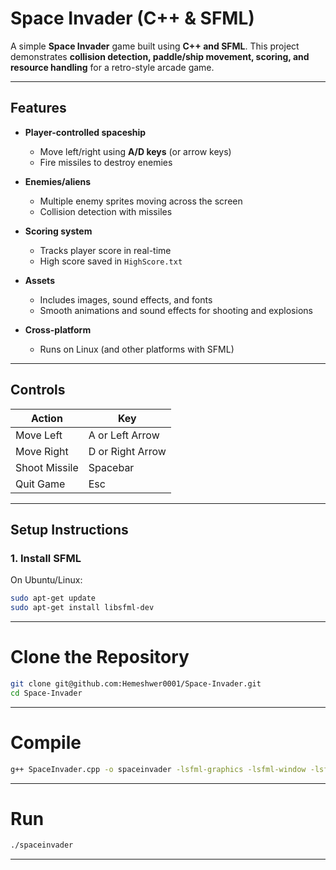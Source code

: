 # Space Invader (C++ & SFML)

A simple **Space Invader** game built using **C++ and SFML**. This project demonstrates **collision detection, paddle/ship movement, scoring, and resource handling** for a retro-style arcade game.

---

## Features

- **Player-controlled spaceship**
  - Move left/right using **A/D keys** (or arrow keys)
  - Fire missiles to destroy enemies

- **Enemies/aliens**
  - Multiple enemy sprites moving across the screen
  - Collision detection with missiles

- **Scoring system**
  - Tracks player score in real-time
  - High score saved in `HighScore.txt`

- **Assets**
  - Includes images, sound effects, and fonts
  - Smooth animations and sound effects for shooting and explosions

- **Cross-platform**
  - Runs on Linux (and other platforms with SFML)

---

## Controls

| Action            | Key             |
|------------------|----------------|
| Move Left         | A or Left Arrow|
| Move Right        | D or Right Arrow|
| Shoot Missile     | Spacebar       |
| Quit Game         | Esc            |

---

## Setup Instructions

### **1. Install SFML**
On Ubuntu/Linux:

```bash
sudo apt-get update
sudo apt-get install libsfml-dev
```
---
# Clone the Repository
```bash
git clone git@github.com:Hemeshwer0001/Space-Invader.git
cd Space-Invader
```
---
# Compile
```bash
g++ SpaceInvader.cpp -o spaceinvader -lsfml-graphics -lsfml-window -lsfml-system -lsfml-audio
```
---
# Run
```bash
./spaceinvader
```
---


